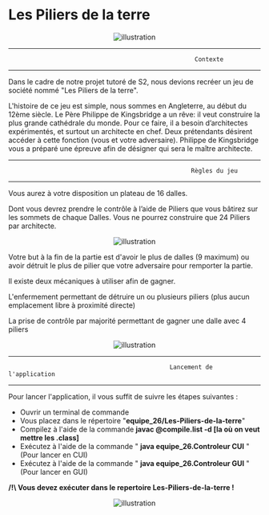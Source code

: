 # Les Piliers de la terre

<div align="center">
  <img src="https://user-images.githubusercontent.com/84861609/122014236-40877980-cdbf-11eb-893f-eb39ccf2c037.png" alt="illustration" />
</div>


------------------------------------------------------------------------------------------------------------------------------------------------------------------
                                                        Contexte
------------------------------------------------------------------------------------------------------------------------------------------------------------------

Dans le cadre de notre projet tutoré de S2, nous devions recréer un jeu de société nommé "Les Piliers de la terre".

L'histoire de ce jeu est simple, nous sommes en Angleterre, au début du 12ème siècle. Le Père Philippe de Kingsbridge a un rêve: il veut construire la plus  grande  cathédrale  du  monde.  Pour  ce  faire,  il  a  besoin  d’architectes  expérimentés,  et  surtout  un architecte  en  chef.  Deux  prétendants  désirent  accéder  à  cette  fonction (vous et votre adversaire).  Philippe  de  Kingsbridge   vous a préparé une épreuve afin de désigner qui sera le maître architecte.

------------------------------------------------------------------------------------------------------------------------------------------------------------------
                                                       Règles du jeu 
------------------------------------------------------------------------------------------------------------------------------------------------------------------

Vous aurez à votre disposition un plateau de 16 dalles.

Dont vous devrez prendre le contrôle à l’aide de Piliers que vous bâtirez sur les sommets de chaque Dalles. Vous ne pourrez construire que 24 Piliers par architecte.

<div align="center">
  <img src="https://user-images.githubusercontent.com/84861609/122020250-e7224900-cdc4-11eb-929d-aa36619cfffb.png" alt="illustration" />
</div>


Votre but à la fin de la partie est d'avoir le plus de dalles (9 maximum) ou avoir détruit le plus de pilier que votre adversaire pour remporter la partie.

Il existe deux mécaniques à utiliser afin de gagner.

L'enfermement permettant de détruire un ou plusieurs piliers (plus aucun emplacement libre à proximité directe)

La prise de contrôle par majorité permettant de gagner une dalle avec 4 piliers

<div align="center">
  <img src="https://user-images.githubusercontent.com/84861609/122020355-00c39080-cdc5-11eb-8a1c-40e9db43ea1c.png" alt="illustration" />
</div>


------------------------------------------------------------------------------------------------------------------------------------------------------------------
                                                 Lancement de l'application 
------------------------------------------------------------------------------------------------------------------------------------------------------------------

Pour lancer l'application, il vous suffit de suivre les étapes suivantes : 

- Ouvrir un terminal de commande
- Vous placez dans le répertoire    "**equipe_26/Les-Piliers-de-la-terre**"
- Compilez à l'aide de la commande   **javac @compile.list -d [la où on veut mettre les .class]**
- Exécutez à l'aide de la commande " **java equipe_26.Controleur CUI** "  (Pour lancer en CUI)
- Exécutez à l'aide de la commande " **java equipe_26.Controleur GUI** "  (Pour lancer en GUI)

**/!\ Vous devez exécuter dans le repertoire Les-Piliers-de-la-terre !**

<div align="center">
  <img src="https://user-images.githubusercontent.com/84861609/122023396-ca3b4500-cdc7-11eb-98fb-e4996754f615.png" alt="illustration" />
</div>
